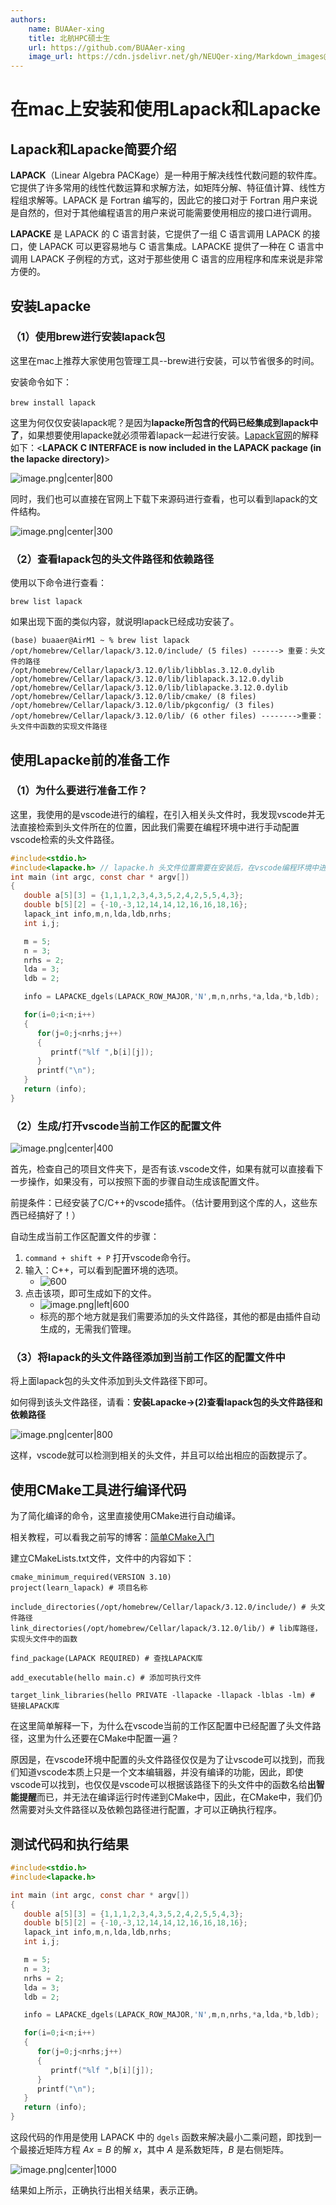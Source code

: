 ```yaml
---
authors:
    name: BUAAer-xing
    title: 北航HPC硕士生
    url: https://github.com/BUAAer-xing
    image_url: https://cdn.jsdelivr.net/gh/NEUQer-xing/Markdown_images@master/images-2/icon.png
---
```



# 在mac上安装和使用Lapack和Lapacke

## Lapack和Lapacke简要介绍

**LAPACK**（Linear Algebra PACKage）是一种用于解决线性代数问题的软件库。它提供了许多常用的线性代数运算和求解方法，如矩阵分解、特征值计算、线性方程组求解等。LAPACK 是 Fortran 编写的，因此它的接口对于 Fortran 用户来说是自然的，但对于其他编程语言的用户来说可能需要使用相应的接口进行调用。

**LAPACKE** 是 LAPACK 的 C 语言封装，它提供了一组 C 语言调用 LAPACK 的接口，使 LAPACK 可以更容易地与 C 语言集成。LAPACKE 提供了一种在 C 语言中调用 LAPACK 子例程的方式，这对于那些使用 C 语言的应用程序和库来说是非常方便的。

## 安装Lapacke

### （1）使用brew进行安装lapack包

这里在mac上推荐大家使用包管理工具--brew进行安装，可以节省很多的时间。

安装命令如下：

`brew install lapack` 

这里为何仅仅安装lapack呢？是因为**lapacke所包含的代码已经集成到lapack中了**，如果想要使用lapacke就必须带着lapack一起进行安装。[Lapack官网](https://www.netlib.org/lapack/)的解释如下：<**LAPAСK C INTERFACE is now included in the LAPACK package (in the lapacke directory)**>

![image.png|center|800](https://cdn.jsdelivr.net/gh/NEUQer-xing/Markdown_images@master/images-2/20240131102328.png)

同时，我们也可以直接在官网上下载下来源码进行查看，也可以看到lapack的文件结构。

![image.png|center|300](https://cdn.jsdelivr.net/gh/NEUQer-xing/Markdown_images@master/images-2/20240131102725.png)

### （2）查看lapack包的头文件路径和依赖路径

使用以下命令进行查看：

`brew list lapack`

如果出现下面的类似内容，就说明lapack已经成功安装了。

```
(base) buaaer@AirM1 ~ % brew list lapack
/opt/homebrew/Cellar/lapack/3.12.0/include/ (5 files) ------> 重要：头文件的路径
/opt/homebrew/Cellar/lapack/3.12.0/lib/libblas.3.12.0.dylib
/opt/homebrew/Cellar/lapack/3.12.0/lib/liblapack.3.12.0.dylib
/opt/homebrew/Cellar/lapack/3.12.0/lib/liblapacke.3.12.0.dylib
/opt/homebrew/Cellar/lapack/3.12.0/lib/cmake/ (8 files)
/opt/homebrew/Cellar/lapack/3.12.0/lib/pkgconfig/ (3 files)
/opt/homebrew/Cellar/lapack/3.12.0/lib/ (6 other files) -------->重要：头文件中函数的实现文件路径
```

## 使用Lapacke前的准备工作

### （1）为什么要进行准备工作？

这里，我使用的是vscode进行的编程，在引入相关头文件时，我发现vscode并无法直接检索到头文件所在的位置，因此我们需要在编程环境中进行手动配置vscode检索的头文件路径。

```c
#include<stdio.h>
#include<lapacke.h> // lapacke.h 头文件位置需要在安装后，在vscode编程环境中进行手动配置
int main (int argc, const char * argv[])
{
   double a[5][3] = {1,1,1,2,3,4,3,5,2,4,2,5,5,4,3};
   double b[5][2] = {-10,-3,12,14,14,12,16,16,18,16};
   lapack_int info,m,n,lda,ldb,nrhs;
   int i,j;

   m = 5;
   n = 3;
   nrhs = 2;
   lda = 3;
   ldb = 2;

   info = LAPACKE_dgels(LAPACK_ROW_MAJOR,'N',m,n,nrhs,*a,lda,*b,ldb);

   for(i=0;i<n;i++)
   {
      for(j=0;j<nrhs;j++)
      {
         printf("%lf ",b[i][j]);
      }
      printf("\n");
   }
   return (info);
}
```

### （2）生成/打开vscode当前工作区的配置文件

![image.png|center|400](https://cdn.jsdelivr.net/gh/NEUQer-xing/Markdown_images@master/images-2/20240131104249.png)

首先，检查自己的项目文件夹下，是否有该.vscode文件，如果有就可以直接看下一步操作，如果没有，可以按照下面的步骤自动生成该配置文件。

前提条件：已经安装了C/C++的vscode插件。（估计要用到这个库的人，这些东西已经搞好了！）

自动生成当前工作区配置文件的步骤：
1. `command + shift + P` 打开vscode命令行。
2. 输入：C++，可以看到配置环境的选项。
	- ![600](https://cdn.jsdelivr.net/gh/NEUQer-xing/Markdown_images@master/images-2/20240131104828.png)
3. 点击该项，即可生成如下的文件。
	- ![image.png|left|600](https://cdn.jsdelivr.net/gh/NEUQer-xing/Markdown_images@master/images-2/20240131105034.png)
	- 标亮的那个地方就是我们需要添加的头文件路径，其他的都是由插件自动生成的，无需我们管理。

### （3）将lapack的头文件路径添加到当前工作区的配置文件中

将上面lapack包的头文件添加到头文件路径下即可。

如何得到该头文件路径，请看：**安装Lapacke->(2)查看lapack包的头文件路径和依赖路径**

![image.png|center|800](https://cdn.jsdelivr.net/gh/NEUQer-xing/Markdown_images@master/images-2/20240131105722.png)

这样，vscode就可以检测到相关的头文件，并且可以给出相应的函数提示了。

## 使用CMake工具进行编译代码

为了简化编译的命令，这里直接使用CMake进行自动编译。

相关教程，可以看我之前写的博客：[简单CMake入门](https://blog.csdn.net/qq_45575167/article/details/134255316)

建立CMakeLists.txt文件，文件中的内容如下：

```
cmake_minimum_required(VERSION 3.10)
project(learn_lapack) # 项目名称

include_directories(/opt/homebrew/Cellar/lapack/3.12.0/include/) # 头文件路径
link_directories(/opt/homebrew/Cellar/lapack/3.12.0/lib/) # lib库路径，实现头文件中的函数

find_package(LAPACK REQUIRED) # 查找LAPACK库

add_executable(hello main.c) # 添加可执行文件

target_link_libraries(hello PRIVATE -llapacke -llapack -lblas -lm) # 链接LAPACK库
```

在这里简单解释一下，为什么在vscode当前的工作区配置中已经配置了头文件路径，这里为什么还要在CMake中配置一遍？

原因是，在vscode环境中配置的头文件路径仅仅是为了让vscode可以找到，而我们知道vscode本质上只是一个文本编辑器，并没有编译的功能，因此，即使vscode可以找到，也仅仅是vscode可以根据该路径下的头文件中的函数名给**出智能提醒**而已，并无法在编译运行时传递到CMake中，因此，在CMake中，我们仍然需要对头文件路径以及依赖包路径进行配置，才可以正确执行程序。

## 测试代码和执行结果

```c
#include<stdio.h>
#include<lapacke.h>

int main (int argc, const char * argv[])
{
   double a[5][3] = {1,1,1,2,3,4,3,5,2,4,2,5,5,4,3};
   double b[5][2] = {-10,-3,12,14,14,12,16,16,18,16};
   lapack_int info,m,n,lda,ldb,nrhs;
   int i,j;

   m = 5;
   n = 3;
   nrhs = 2;
   lda = 3;
   ldb = 2;

   info = LAPACKE_dgels(LAPACK_ROW_MAJOR,'N',m,n,nrhs,*a,lda,*b,ldb);

   for(i=0;i<n;i++)
   {
      for(j=0;j<nrhs;j++)
      {
         printf("%lf ",b[i][j]);
      }
      printf("\n");
   }
   return (info);
}

```

这段代码的作用是使用 LAPACK 中的 `dgels` 函数来解决最小二乘问题，即找到一个最接近矩阵方程 $Ax = B$ 的解 $x$，其中 $A$ 是系数矩阵，$B$ 是右侧矩阵。

![image.png|center|1000](https://cdn.jsdelivr.net/gh/NEUQer-xing/Markdown_images@master/images-2/20240131111305.png)

结果如上所示，正确执行出相关结果，表示正确。
